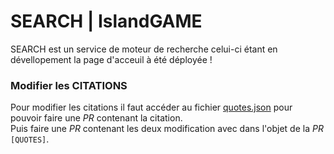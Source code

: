 # SEARCH | IslandGAME

SEARCH est un service de moteur de recherche celui-ci étant en dévellopement la page d'acceuil à été déployée !

### Modifier les CITATIONS

Pour modifier les citations il faut accéder au fichier [quotes.json](https://github.com/IslandGAMEgrp/search.islandgame.fr/blob/master/quotes.json) pour pouvoir faire une *PR* contenant la citation.<br>
Puis faire une *PR* contenant les deux modification avec dans l'objet de la *PR* `[QUOTES]`.
